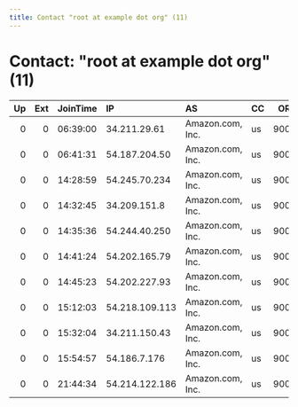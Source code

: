 ```yaml
---
title: Contact "root at example dot org" (11)
---
```


# Contact: "root at example dot org" (11)

|   Up |   Ext | JoinTime   | IP             | AS               | CC   |   ORp |   Dirp | OS    | Version   | Nickname            |   eFamMembers |
|-----:|------:|:-----------|:---------------|:-----------------|:-----|------:|-------:|:------|:----------|:--------------------|--------------:|
|    0 |     0 | 06:39:00   | 34.211.29.61   | Amazon.com, Inc. | us   |  9001 |      0 | Linux | 0.2.5.14  | citest00020510UtbAU |             1 |
|    0 |     0 | 06:41:31   | 54.187.204.50  | Amazon.com, Inc. | us   |  9001 |      0 | Linux | 0.2.5.14  | citest13657DUC9MQTz |             1 |
|    0 |     0 | 14:28:59   | 54.245.70.234  | Amazon.com, Inc. | us   |  9001 |      0 | Linux | 0.2.5.14  | citest13739DVfW8DjM |             1 |
|    0 |     0 | 14:32:45   | 34.209.151.8   | Amazon.com, Inc. | us   |  9001 |      0 | Linux | 0.2.5.14  | citest1374735xzEQjy |             1 |
|    0 |     0 | 14:35:36   | 54.244.40.250  | Amazon.com, Inc. | us   |  9001 |      0 | Linux | 0.2.9.11  | citest13763hvfKbyKV |             1 |
|    0 |     0 | 14:41:24   | 54.202.165.79  | Amazon.com, Inc. | us   |  9001 |      0 | Linux | 0.2.5.14  | citest13755cnWBhdbR |             1 |
|    0 |     0 | 14:45:23   | 54.202.227.93  | Amazon.com, Inc. | us   |  9001 |      0 | Linux | 0.2.9.11  | citest02HHMQRJpUN3L |             1 |
|    0 |     0 | 15:12:03   | 54.218.109.113 | Amazon.com, Inc. | us   |  9001 |      0 | Linux | 0.2.9.11  | citest00027218YXjXw |             1 |
|    0 |     0 | 15:32:04   | 34.211.150.43  | Amazon.com, Inc. | us   |  9001 |      0 | Linux | 0.2.5.14  | citest13772dpTWkbh9 |             1 |
|    0 |     0 | 15:54:57   | 54.186.7.176   | Amazon.com, Inc. | us   |  9001 |      0 | Linux | 0.2.5.14  | citest13798uSIwheLD |             1 |
|    0 |     0 | 21:44:34   | 54.214.122.186 | Amazon.com, Inc. | us   |  9001 |      0 | Linux | 0.2.9.11  | citest13818LDE7Ad8x |             1 |

